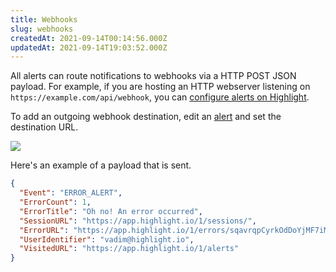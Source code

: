 ```yaml
---
title: Webhooks
slug: webhooks
createdAt: 2021-09-14T00:14:56.000Z
updatedAt: 2021-09-14T19:03:52.000Z
---
```


All alerts can route notifications to webhooks via a HTTP POST JSON payload. For example, if you are hosting an HTTP webserver listening on `https://example.com/api/webhook`, you can [configure alerts on Highlight](https://app.highlight.io/alerts).

To add an outgoing webhook destination, edit an [alert](https://app.highlight.io/alerts) and set the destination URL.

![](/images/webhook.png)

Here's an example of a payload that is sent.

```json
{
  "Event": "ERROR_ALERT",
  "ErrorCount": 1,
  "ErrorTitle": "Oh no! An error occurred",
  "SessionURL": "https://app.highlight.io/1/sessions/",
  "ErrorURL": "https://app.highlight.io/1/errors/sqavrqpCyrkOdDoYjMF7iM0Md2WT/instances/11493",
  "UserIdentifier": "vadim@highlight.io",
  "VisitedURL": "https://app.highlight.io/1/alerts"
}
```
